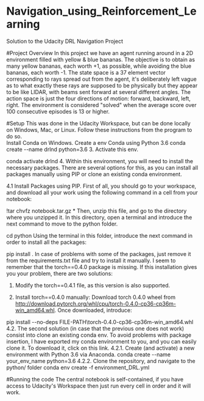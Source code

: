 # Navigation_using_Reinforcement_Learning
Solution to the Udacity DRL Navigation Project

#Project Overview
In this project we have an agent running around in a 2D environment filled with yellow & blue bananas.  The objective is to obtain as many yellow bananas, each worth +1, as possible, while avoiding the blue bananas, each worth -1.  The state space is a 37 element vector corresponding to rays spread out from the agent, it's deliberately left vague as to what exactly these rays are supposed to be physically but they appear to be like LIDAR, with beams sent forward at several different angles.  The action space is just the four directions of motion: forward, backward, left, right.  The environment is considered "solved" when the average score over 100 consecutive episodes is 13 or higher.

#Setup
This was done in the Udacity Workspace, but can be done locally on Windows, Mac, or Linux.  Follow these instructions from the program to do so.  
Install Conda on Windows.
Create a env Conda using Python 3.6
conda create --name drlnd python=3.6 
3. Activate this env.

conda activate drlnd
4. Within this environment, you will need to install the necessary packages. There are several options for this, as you can install all packages manually using PIP or clone an existing conda environment.

4.1 Install Packages using PIP. First of all, you should go to your workspace, and download all your work using the following command in a cell from your notebook:
 

!tar chvfz notebook.tar.gz *
Then, unzip this file, and go to the directory where you unzipped it. In this directory, open a terminal and introduce the next command to move to the python folder.

cd python
Using the terminal in this folder, introduce the next command in order to install all the packages:

pip install .
In case of problems with some of the packages, just remove it from the requirements.txt file and try to install it manually. I seem to remember that the torch==0.4.0 package is missing. If this installation gives you your problem, there are two solutions:

1) Modify the torch==0.4.1 file, as this version is also supported.

2) Install torch==0.4.0 manually: Download torch 0.4.0 wheel from http://download.pytorch.org/whl/cpu/torch-0.4.0-cp36-cp36m-win_amd64.whl. Once downloaded, introduce:

pip install --no-deps FILE-PATH\torch-0.4.0-cp36-cp36m-win_amd64.whl
4.2. The second solution (in case that the previous one does not work) consist into clone an existing conda env. To avoid problems with package insertion, I have exported my conda environment to you, and you can easily clone it. To download it, click on this link.
4.2.1. Create (and activate) a new environment with Python 3.6 via Anaconda.
conda create --name your_env_name python=3.6
4.2.2. Clone the repository, and navigate to the python/ folder
conda env create -f environment_DRL.yml


#Running the code
The central notebook is self-contained, if you have access to Udacity's Workspace then just run every cell in order and it will work.


